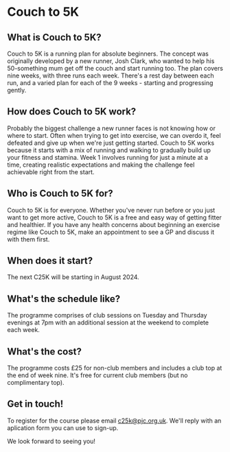 # Couch to 5K

## What is Couch to 5K?
Couch to 5K is a running plan for absolute beginners. The concept was originally developed by a new runner, Josh Clark, who wanted to help his 50-something mum get off the couch and start running too.  The plan covers nine weeks, with three runs each week.  There's a rest day between each run, and a varied plan for each of the 9 weeks - starting and progressing gently.

## How does Couch to 5K work?
Probably the biggest challenge a new runner faces is not knowing how or where to start.  Often when trying to get into exercise, we can overdo it, feel defeated and give up when we're just getting started.  Couch to 5K works because it starts with a mix of running and walking to gradually build up your fitness and stamina.  Week 1 involves running for just a minute at a time, creating realistic expectations and making the challenge feel achievable right from the start.

## Who is Couch to 5K for?
Couch to 5K is for everyone. Whether you've never run before or you just want to get more active, Couch to 5K is a free and easy way of getting fitter and healthier.  If you have any health concerns about beginning an exercise regime like Couch to 5K, make an appointment to see a GP and discuss it with them first.

## When does it start?
The next C25K will be starting in August 2024.

## What's the schedule like?
The programme comprises of club sessions on Tuesday and Thursday evenings at 7pm with an additional session at the weekend to complete each week. 

## What's the cost?
The programme costs £25 for non-club members and includes a club top at the end of week nine.  It's free for current club members (but no complimentary top).

## Get in touch!
To register for the course please email c25k@pjc.org.uk.
We'll reply with an aplication form you can use to sign-up.

We look forward to seeing you!
